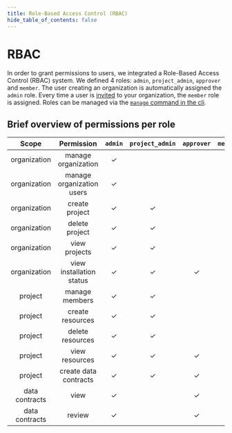 ```yaml
---
title: Role-Based Access Control (RBAC)
hide_table_of_contents: false
---
```


# RBAC

In order to grant permissions to users, we integrated a Role-Based Access Control (RBAC) system. We defined 4
roles: `admin`, `project_admin`, `approver` and `member`.
The user creating an organization is automatically assigned the `admin` role.
Every time a user is [invited](/cli-reference/strm/invite/users.md) to your organization, the `member` role is assigned.
Roles can be managed via the [`manage` command in the cli](/cli-reference/strm/manage/user-roles.md).

## Brief overview of permissions per role


|     Scope      |        Permission         | `admin` | `project_admin` | `approver` | `member` |
|:--------------:|:-------------------------:|:-------:|:---------------:|:----------:|:--------:|
|  organization  |    manage organization    | &check; |                 |            |          |
|  organization  | manage organization users | &check; |                 |            |          | 
|  organization  |      create project       | &check; |     &check;     |            |          | 
|  organization  |      delete project       | &check; |     &check;     |            |          | 
|  organization  |       view projects       | &check; |     &check;     |            |          | 
|  organization  | view installation status  | &check; |     &check;     |  &check;   | &check;  | 
|    project     |      manage members       | &check; |     &check;     |            |          | 
|    project     |     create resources      | &check; |     &check;     |            | &check;  | 
|    project     |     delete resources      | &check; |     &check;     |            |          | 
|    project     |      view resources       | &check; |     &check;     |  &check;   | &check;  | 
|    project     |   create data contracts   | &check; |     &check;     |  &check;   | &check;  | 
| data contracts |           view            | &check; |                 |  &check;   |          | 
| data contracts |          review           | &check; |                 |  &check;   |          | 
